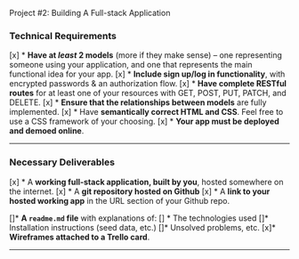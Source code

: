 

Project #2: Building A Full-stack Application

### Technical Requirements

[x] * **Have at _least_ 2 models** (more if they make sense) – one representing someone using your application, and one that represents the main functional idea for your app.
[x] * **Include sign up/log in functionality**, with encrypted passwords & an authorization flow.
[x] * **Have complete RESTful routes** for at least one of your resources with GET, POST, PUT, PATCH, and DELETE.
[x] * **Ensure that the relationships between models** are fully implemented.
[x] * Have **semantically correct HTML and CSS**. Feel free to use a CSS framework of your choosing.
[x] * **Your app must be deployed and demoed online**.

---

### Necessary Deliverables

[x] * A **working full-stack application, built by you**, hosted somewhere on the internet.
[x] * A **git repository hosted on Github**
[x] * A **link to your hosted working app** in the URL section of your Github repo.

[]* **A ``readme.md`` file** with explanations of:
 [] * The technologies used
  []* Installation instructions (seed data, etc.)
  []* Unsolved problems, etc.
[x]* **Wireframes attached to a Trello card**.

---

